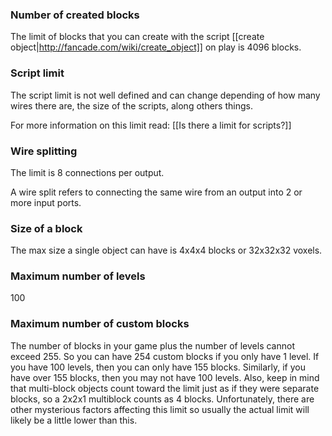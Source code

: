 ### Number of created blocks
The limit of blocks that you can create with the script [[create object|http://fancade.com/wiki/create_object]] on play is 4096 blocks.

### Script limit
The script limit is not well defined and can change depending of how many wires there are, the size of the scripts, along others things.

For more information on this limit read: [[Is there a limit for scripts?]]
 
### Wire splitting
The limit is 8 connections per output. 

A wire split refers to connecting the same wire from an output into 2 or more input ports. 

### Size of a block
The max size a single object can have is 4x4x4 blocks or 32x32x32 voxels.

### Maximum number of levels
100

### Maximum number of custom blocks
The number of blocks in your game plus the number of levels cannot exceed 255. So you can have 254 custom blocks if you only have 1 level. If you have 100 levels, then you can only have 155 blocks. Similarly, if you have over 155 blocks, then you may not have 100 levels. Also, keep in mind that multi-block objects count toward the limit just as if they were separate blocks, so a 2x2x1 multiblock counts as 4 blocks. Unfortunately, there are other mysterious factors affecting this limit so usually the actual limit will likely be a little lower than this.